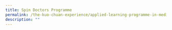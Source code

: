 ```yaml
---
title: Spin Doctors Programme
permalink: /the-kuo-chuan-experience/applied-learning-programme-in-media-literacy/spin-doctors-programme/
description: ""
---
```

